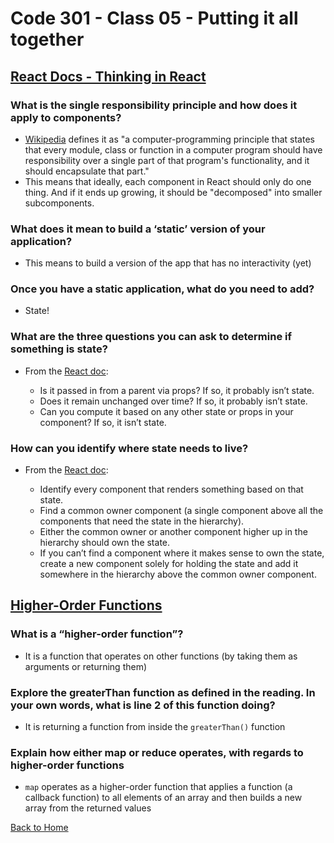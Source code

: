 # Code 301 - Class 05 - Putting it all together

## [React Docs - Thinking in React](https://reactjs.org/docs/thinking-in-react.html)

### What is the single responsibility principle and how does it apply to components?

- [Wikipedia](https://en.wikipedia.org/wiki/Single-responsibility_principle) defines it as "a computer-programming principle that states that every module, class or function in a computer program should have responsibility over a single part of that program's functionality, and it should encapsulate that part."
- This means that ideally, each component in React should only do one thing. And if it ends up growing, it should be "decomposed" into smaller subcomponents.

### What does it mean to build a ‘static’ version of your application?

- This means to build a version of the app that has no interactivity (yet)

### Once you have a static application, what do you need to add?

- State!

### What are the three questions you can ask to determine if something is state?

- From the [React doc](https://reactjs.org/docs/thinking-in-react.html):

  - Is it passed in from a parent via props? If so, it probably isn’t state.
  - Does it remain unchanged over time? If so, it probably isn’t state.
  - Can you compute it based on any other state or props in your component? If so, it isn’t state.  

### How can you identify where state needs to live?

- From the [React doc](https://reactjs.org/docs/thinking-in-react.html):

  - Identify every component that renders something based on that state.
  - Find a common owner component (a single component above all the components that need the state in the hierarchy).
  - Either the common owner or another component higher up in the hierarchy should own the state.
  - If you can’t find a component where it makes sense to own the state, create a new component solely for holding the state and add it somewhere in the hierarchy above the common owner component.

## [Higher-Order Functions](https://eloquentjavascript.net/05_higher_order.html#h_xxCc98lOBK)

### What is a “higher-order function”?

- It is a function that operates on other functions (by taking them as arguments or returning them)

### Explore the greaterThan function as defined in the reading. In your own words, what is line 2 of this function doing?

- It is returning a function from inside the `greaterThan()` function

### Explain how either map or reduce operates, with regards to higher-order functions

- `map` operates as a higher-order function that applies a function (a callback function) to all elements of an array and then builds a new array from the returned values

[Back to Home](../README.md)
